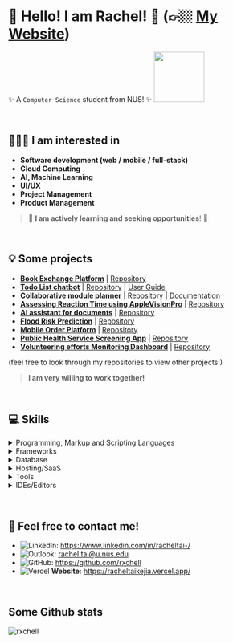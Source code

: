 # 👋 Hello! I am Rachel! 🤩 (👉🏼 [My Website](https://racheltaikejia.vercel.app/))
✨ A `Computer Science` student from NUS! ✨  <img src="https://media.giphy.com/media/kz6cm1kKle2MYkHtJF/giphy.gif" width="100"> 

<p>&nbsp;</p>

## 👩🏻‍💻 I am interested in 
- **Software development (web / mobile / full-stack)**
- **Cloud Computing**
- **AI, Machine Learning**
- **UI/UX**
- **Project Management**
- **Product Management**

> 🌟 **I am actively learning and seeking opportunities**! 🌟

<p>&nbsp;</p>

## 💡 Some projects 
- **[Book Exchange Platform](https://book-loop-book-exchange.vercel.app/)** | [Repository](https://github.com/rxchell/book-loop-book-exchange)
- **[Todo List chatbot](https://github.com/rxchell/ip/releases/tag/v0.2)** | [Repository](https://github.com/rxchell/ip) | [User Guide](https://rxchell.github.io/ip/)
- **[Collaborative module planner](https://nusstudybuddy.vercel.app/)** | [Repository](https://github.com/zaidansani/studybuddy) | [Documentation](https://docs.google.com/document/d/1aSa_ZZtREEqHChgDiMM3X-dfN_XoRx2dnQXUlXDxpf8/edit?usp=sharing)
- **[Assessing Reaction Time using AppleVisionPro](https://github.com/rxchell/hacking-spatial-computing-2025)** | [Repository](https://github.com/rxchell/hacking-spatial-computing-2025)
- **[AI assistant for documents](https://www.community-hackathon.gov.sg/2025/safeshelter/)** | [Repository](https://github.com/rxchell/community-hackathon-2025)
- **[Flood Risk Prediction](https://www.community-hackathon.gov.sg/2025/safeshelter/)** | [Repository](https://github.com/rxchell/DeepFloodSG)
- **[Mobile Order Platform](https://github.com/rxchell/hack-and-roll-2025)** | [Repository](https://github.com/rxchell/hack-and-roll-2025)
- **[Public Health Service Screening App](https://phs-app-gules.vercel.app/login)** | [Repository](https://github.com/phs-screening/phs-app)
- **[Volunteering efforts Monitoring Dashboard](https://github.com/phhackforgood/impacttrack/tree/main)** | [Repository](https://github.com/phhackforgood/impacttrack)

(feel free to look through my repositories to view other projects!)

> **I am very willing to work together!**

<p>&nbsp;</p>

## 💻 Skills

<details>
  <summary>
    Programming, Markup and Scripting Languages
  </summary>

  ![Java](https://img.shields.io/badge/Java-ED8B00?style=for-the-badge&logo=java&logoColor=white)
  ![JavaScript](https://img.shields.io/badge/JavaScript-F7DF1E?style=for-the-badge&logo=JavaScript&logoColor=white)
  ![TypeScript](https://img.shields.io/badge/typescript-%23007ACC.svg?style=for-the-badge&logo=typescript&logoColor=white)
  ![Python](https://img.shields.io/badge/Python-14354C?style=for-the-badge&logo=python&logoColor=white)
  ![HTML](https://img.shields.io/badge/HTML-e34c26?style=for-the-badge&logo=html5&logoColor=white)
  ![CSS](https://img.shields.io/badge/CSS-2965f1?&style=for-the-badge&logo=css3&logoColor=white)
  ![Swift](https://img.shields.io/badge/Swift-FA7343?style=for-the-badge&logo=swift&logoColor=white)
  ![LaTeX](https://img.shields.io/badge/latex-%23008080.svg?style=for-the-badge&logo=latex&logoColor=white)
  ![Markdown](https://img.shields.io/badge/markdown-%23000000.svg?style=for-the-badge&logo=markdown&logoColor=white)
</details>

<details>
  <summary>
      Frameworks
  </summary>
  
![React](https://img.shields.io/badge/React-20232A?style=for-the-badge&logo=react&logoColor=61DAFB) 
![NodeJS](https://img.shields.io/badge/node.js-6DA55F?style=for-the-badge&logo=node.js&logoColor=white)
![React Native](https://img.shields.io/badge/react_native-%2320232a.svg?style=for-the-badge&logo=react&logoColor=%2361DAFB)
![Next JS](https://img.shields.io/badge/Next-black?style=for-the-badge&logo=next.js&logoColor=white)
![TailwindCSS](https://img.shields.io/badge/tailwindcss-%2338B2AC.svg?style=for-the-badge&logo=tailwind-css&logoColor=white)
![Django](https://img.shields.io/badge/django-%23092E20.svg?style=for-the-badge&logo=django&logoColor=white)
![DjangoREST](https://img.shields.io/badge/DJANGO-REST-ff1709?style=for-the-badge&logo=django&logoColor=white&color=ff1709&labelColor=gray)
![Bootstrap](https://img.shields.io/badge/bootstrap-%238511FA.svg?style=for-the-badge&logo=bootstrap&logoColor=white)
![MUI](https://img.shields.io/badge/MUI-%230081CB.svg?style=for-the-badge&logo=mui&logoColor=white)
</details>

<details>
  <summary>
     Database 
  </summary>

![Firebase](https://img.shields.io/badge/Firebase-039BE5?style=for-the-badge&logo=Firebase&logoColor=white)
![MongoDB](https://img.shields.io/badge/MongoDB-%234ea94b.svg?style=for-the-badge&logo=mongodb&logoColor=white)
![PostgreSQL](https://img.shields.io/badge/PostgreSQL-336791?style=for-the-badge&logo=postgresql&logoColor=white)
</details>

<details>
  <summary>
    Hosting/SaaS
  </summary>
  
![Vercel](https://img.shields.io/badge/vercel-%23000000.svg?style=for-the-badge&logo=vercel&logoColor=white)
![Firebase](https://img.shields.io/badge/Firebase-039BE5?style=for-the-badge&logo=Firebase&logoColor=white)
![AWS](https://img.shields.io/badge/AWS-%23FF9900.svg?style=for-the-badge&logo=amazon-aws&logoColor=white)
</details>

<details>
  <summary>
    Tools
  </summary>
  
![Figma](https://img.shields.io/badge/Figma-F24E1E.svg?logo=figma&logoColor=white&style=for-the-badge)
![GitHub Actions](https://img.shields.io/badge/github%20actions-%232671E5.svg?style=for-the-badge&logo=githubactions&logoColor=white)
![Git](https://img.shields.io/badge/git-%23F05033.svg?style=for-the-badge&logo=git&logoColor=white)
![Docker](https://img.shields.io/badge/docker-%230db7ed.svg?style=for-the-badge&logo=docker&logoColor=white)
![Anaconda](https://img.shields.io/badge/Anaconda-%2344A833.svg?style=for-the-badge&logo=anaconda&logoColor=white)
![Notion](https://img.shields.io/badge/Notion-%23000000.svg?style=for-the-badge&logo=notion&logoColor=white)

</details>

<details>
  <summary>
    IDEs/Editors
  </summary>
  
![Visual Studio Code](https://img.shields.io/badge/Visual_Studio_Code-0078D4?style=for-the-badge&logo=visual%20studio%20code&logoColor=white)
![IntelliJ IDEA](https://img.shields.io/badge/IntelliJIDEA-000000.svg?style=for-the-badge&logo=intellij-idea&logoColor=white)
![Jupyter Notebook](https://img.shields.io/badge/jupyter-%23FA0F00.svg?style=for-the-badge&logo=jupyter&logoColor=white)
![Xcode](https://img.shields.io/badge/Xcode-147EFB?style=for-the-badge&logo=xcode&logoColor=white)
![CodeSandbox](https://img.shields.io/badge/Codesandbox-040404?style=for-the-badge&logo=codesandbox&logoColor=DBDBDB)
![Vim](https://img.shields.io/badge/VIM-%2311AB00.svg?style=for-the-badge&logo=vim&logoColor=white)
</details>

<p>&nbsp;</p>

## 💬 Feel free to contact me!
- ![LinkedIn](https://img.shields.io/badge/LinkedIn-0077B5?style=for-the-badge&logo=linkedin&logoColor=white): https://www.linkedin.com/in/racheltai-/
- ![Outlook](https://img.shields.io/badge/Outlook-0078D4?style=for-the-badge&logo=microsoft-outlook&logoColor=white): rachel.tai@u.nus.edu
- ![GitHub](https://img.shields.io/badge/GitHub-181717?style=for-the-badge&logo=github&logoColor=white): https://github.com/rxchell
- ![Vercel](https://img.shields.io/badge/vercel-%23000000.svg?style=for-the-badge&logo=vercel&logoColor=white) **Website**: https://racheltaikejia.vercel.app/

<p>&nbsp;</p>

## Some Github stats
<img align="center" src="https://github-readme-stats.vercel.app/api?username=rxchell&show_icons=true&locale=en" alt="rxchell" />
